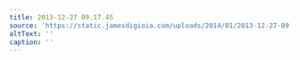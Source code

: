 ```yaml
---
title: 2013-12-27 09.17.45
source: 'https://static.jamesdigioia.com/uploads/2014/01/2013-12-27-09-17-45-scaled.jpg'
altText: ''
caption: ''
---
```


